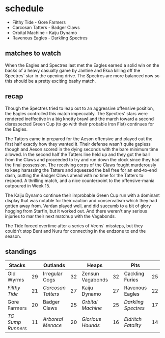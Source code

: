 # schedule

* Filthy Tide - Gore Farmers
* Carcosan Tatters - Badger Claws
* Orbital Machine - Kaiju Dynamo
* Ravenous Eagles - Darkling Spectres


## matches to watch

When the Eagles and Spectres last met the Eagles earned a solid win on the backs of a heavy casualty game by Jantine and Ekua killing off the Spectres' star in the opening drive. The Spectres are more balanced now so this should be a pretty exciting bashy match. 

## recap

Though the Spectres tried to leap out to an aggressive offensive position, the Eagles controlled this match impeccably. The Spectres' stars were rendered ineffective in a big knotty brawl and the march toward a second disrespected Green Cup (to go with their probable Iron Fist) continues for the Eagles.

The Tatters came in prepared for the Aeson offensive and played out the first half exactly how they wanted it. Their defense wasn't quite gapless though and Aeson scored in the dying seconds with the bare minimum time allowed. In the second half the Tatters line held up and they got the ball from the Claws and proceeded to try and run down the clock since they had the final possession. The receiving corps of the Claws fought murderously to keep harassing the Tatters and squeezed the ball free for an end-to-end dash, putting the Badger Claws ahead with no time for the Tatters to respond. A thrilling match, and a nice counterpoint to the offensive-mania outpoured in Week 15.

The Kaiju Dynamo continue their improbable Green Cup run with a dominant display that was notable for their caution and conservatism which they had gotten away from. Vardan played well, and did succumb to a bit of glory hogging from Starfin, but it worked out. And there weren't any serious injuries to mar their next matchup with the Vagabonds.

The Tide forced overtime after a series of Veens' missteps, but they couldn't stop Bent and Nuru for connecting in the endzone to end the season.

## standings

| Stacks |  | Outlands |  | Heaps |  | Pits |  |
|-------|-----|--|--|------|------|--|--|
| Old Wyrms | 29 | Irregular Cogs | 32 | Zensun Vagabonds | 32 | Cackling Furies | 25 |
| *Filthy Tide* | 21 | *Carcosan Tatters* | 27 | Kaiju Dynamo | 27 | Ravenous Eagles | 22 |
| Gore Farmers | 20 | Badger Claws | 25 | *Orbital Machine* | 25 | *Darkling Spectres* | 17 |
| *TC Sump Runners* | 11 | *Arboreal Menace* | 20 |  *Glorious Hounds* | 16 | *Eldritch Fatality* | 14 |

